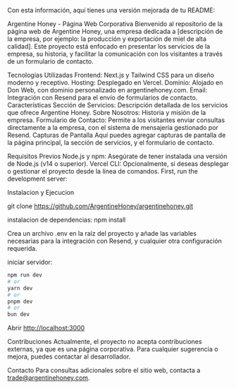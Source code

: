 
Con esta información, aquí tienes una versión mejorada de tu README:

Argentine Honey - Página Web Corporativa
Bienvenido al repositorio de la página web de Argentine Honey, una empresa dedicada a [descripción de la empresa, por ejemplo: la producción y exportación de miel de alta calidad]. Este proyecto está enfocado en presentar los servicios de la empresa, su historia, y facilitar la comunicación con los visitantes a través de un formulario de contacto.

Tecnologías Utilizadas
Frontend: Next.js y Tailwind CSS para un diseño moderno y receptivo.
Hosting: Desplegado en Vercel.
Dominio: Alojado en Don Web, con dominio personalizado en argentinehoney.com.
Email: Integración con Resend para el envío de formularios de contacto.
Características
Sección de Servicios: Descripción detallada de los servicios que ofrece Argentine Honey.
Sobre Nosotros: Historia y misión de la empresa.
Formulario de Contacto: Permite a los visitantes enviar consultas directamente a la empresa, con el sistema de mensajería gestionado por Resend.
Capturas de Pantalla
Aquí puedes agregar capturas de pantalla de la página principal, la sección de servicios, y el formulario de contacto.

Requisitos Previos
Node.js y npm: Asegúrate de tener instalada una versión de Node.js (v14 o superior).
Vercel CLI: Opcionalmente, si deseas desplegar o gestionar el proyecto desde la línea de comandos.
First, run the development server:


Instalacion y Ejecucion

git clone https://github.com/ArgentineHoney/argentinehoney.git


instalacion de dependencias:
npm install

Crea un archivo .env en la raíz del proyecto y añade las variables necesarias para la integración con Resend, y cualquier otra configuración requerida.

iniciar servidor:
```bash
npm run dev
# or
yarn dev
# or
pnpm dev
# or
bun dev
```

Abrir [http://localhost:3000](http://localhost:3000)

Contribuciones
Actualmente, el proyecto no acepta contribuciones externas, ya que es una página corporativa. Para cualquier sugerencia o mejora, puedes contactar al desarrollador.

Contacto
Para consultas adicionales sobre el sitio web, contacta a trade@argentinehoney.com.